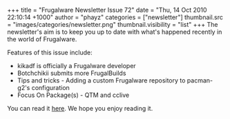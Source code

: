 +++
title = "Frugalware Newsletter Issue 72"
date = "Thu, 14 Oct 2010 22:10:14 +1000"
author = "phayz"
categories = ["newsletter"]
thumbnail.src = "images/categories/newsletter.png"
thumbnail.visibility = "list"
+++
The newsletter's aim is to keep you up to date with what's happened
 recently in the world of Frugalware.  

 Features of this issue include:
 * kikadf is officially a Frugalware developer
* Botchchikii submits more FrugalBuilds
* Tips and tricks - Adding a custom Frugalware repository to
 pacman-g2's configuration
* Focus On Package(s) - QTM and cclive


 You can read it [here](/newsletter/72). We hope you enjoy reading it.